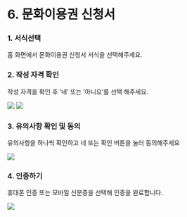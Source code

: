 # 6. 문화이용권 신청서

### 1. 서식선택

홈 화면에서 문화이용권 신청서 서식을 선택해주세요.

### 2. 작성 자격 확인

작성 자격을 확인 후 ‘네’ 또는 ‘아니요’를 선택 해주세요.

![](<../../.gitbook/assets/6. 문화이용권 신청서\_주민센터 확인.png>) ![](<../../.gitbook/assets/6. 문화이용권 신청서\_당사자 확인.png>)

### 3. 유의사항 확인 및 동의

유의사항을 하나씩 확인하고 네 또는 확인 버튼을 눌러 동의해주세요

![](../../.gitbook/assets/공통\_유의사항.png)

### 4. 인증하기

휴대폰 인증 또는 모바일 신분증을 선택해 인증을 완료합니다.

![](<../../.gitbook/assets/공통\_인증 방법 선택.png>)

###
